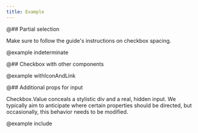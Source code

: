 ```yaml
---
title: Example
---
```


@## Partial selection

Make sure to follow the guide's instructions on checkbox spacing.

@example indeterminate

@## Checkbox with other components

@example withIconAndLink

@## Additional props for input

Checkbox.Value conceals a stylistic div and a real, hidden input. We typically aim to anticipate where certain properties
should be directed, but occasionally, this behavior needs to be modified.

@example include